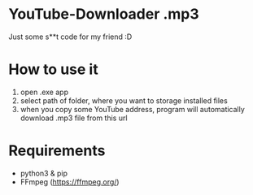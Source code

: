 # YouTube-Downloader .mp3
Just some s**t code for my friend :D

# How to use it
1. open .exe app
2. select path of folder, where you want to storage installed files
3. when you copy some YouTube address, program will automatically download .mp3 file from this url

# Requirements
* python3 & pip
* FFmpeg (https://ffmpeg.org/)